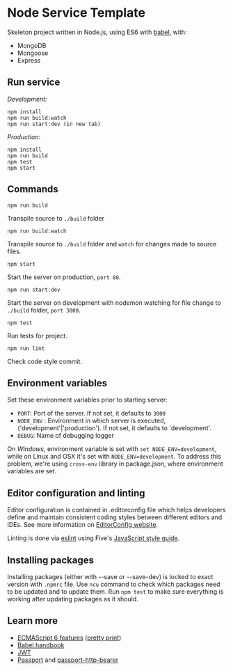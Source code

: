 # Node Service Template

Skeleton project written in Node.js, using ES6 with [babel](https://babeljs.io/), with:

- MongoDB
- Mongoose
- Express

## Run service

*Development:*
```
npm install
npm run build:watch
npm run start:dev (in new tab)
```

*Production:*
```
npm install
npm run build
npm test
npm start
```

## Commands

```
npm run build
```

Transpile source to `./build` folder
 
```
npm run build:watch
```

Transpile source to `./build` folder and `watch` for changes made to source files.

```
npm start 
```

Start the server on production, `port 80`.

```
npm run start:dev 
```

Start the server on development with nodemon watching for file change to `./build` folder, `port 3000`.

```
npm test
```

Run tests for project.

```
npm run lint
```

Check code style commit.
 
 
## Environment variables

Set these environment variables prior to starting server: 

- `PORT`: Port of the server. If not set, it defaults to `3000`
- `NODE_ENV` : Environment in which server is executed, ('development'|'production'). If not set, it defaults to 'development'.
- `DEBUG`: Name of debugging logger

On _Windows_, environment variable is set with `set NODE_ENV=development`, while on Linux and OSX it's set with  `NODE_ENV=development`. To address this problem, we're using `cross-env` library in package.json, where environment
variables are set.


## Editor configuration and linting

Editor configuration is contained in .editorconfig file which helps developers define and maintain consistent coding styles between different editors and IDEs. See more information on [EditorConfig website](http://editorconfig.org/).

Linting is done via [eslint](http://eslint.org/) using Five's [JavaScript style guide](https://github.com/5minutes/javascript).

## Installing packages

Installing packages (either with --save or --save-dev) is locked to exact version with `.npmrc` file. Use `ncu` command to check which packages need to be updated and to update them. Run `npm test` to make sure everything is working after updating packages as it should.

## Learn more

- [ECMAScript 6 features](https://github.com/lukehoban/es6features) ([pretty print](https://babeljs.io/docs/learn-es2015/))
- [Babel handbook](https://github.com/thejameskyle/babel-handbook)
- [JWT](http://jwt.io/introduction/)
- [Passport](http://passportjs.org/docs) and [passport-http-bearer](https://github.com/jaredhanson/passport-http-bearer)
